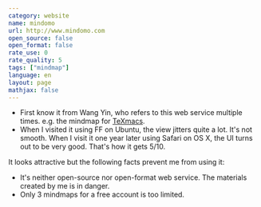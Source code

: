 ```yaml
---
category: website
name: mindomo
url: http://www.mindomo.com
open_source: false
open_format: false
rate_use: 0
rate_quality: 5
tags: ["mindmap"]
language: en
layout: page
mathjax: false
---
```


   * First know it from Wang Yin, who refers to this web service multiple times. 
   e.g. the mindmap for 
   [TeXmacs](http://www.mindomo.com/view?m=b207992c90c046bdbe4053cbdf88b5d5). 
   * When I visited it using FF on Ubuntu, the view jitters quite a lot.
   It's not smooth. 
   When I visit it one year later using Safari on OS X, the UI turns out to be very good. 
   That's how it gets 5/10. 

It looks attractive but the following facts prevent me from using it:

   * It's neither open-source nor open-format web service. 
   The materials created by me is in danger. 
   * Only 3 mindmaps for a free account is too limited.
